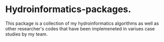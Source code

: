 # Hydroinformatics-packages. 
This package is a collection of my hydroinformatics algorithms as well as other researcher's codes that have been implemeneted in variues case studies by my team. 
